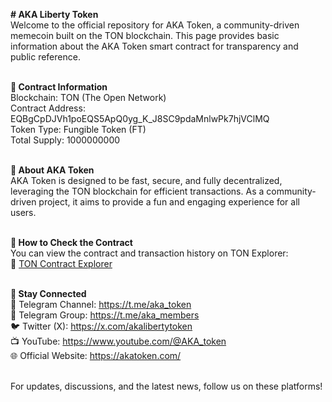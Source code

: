 **# AKA Liberty Token**<br>
Welcome to the official repository for AKA Token, a community-driven memecoin built on the TON blockchain. This page provides basic information about the AKA Token smart contract for transparency and public reference.<br><br>

**🔹 Contract Information**<br>
Blockchain: TON (The Open Network)<br>
Contract Address: EQBgCpDJVh1poEQS5ApQ0yg_K_J8SC9pdaMnlwPk7hjVClMQ<br>
Token Type: Fungible Token (FT)<br>
Total Supply: 1000000000<br><br>

**🔹 About AKA Token**<br>
AKA Token is designed to be fast, secure, and fully decentralized, leveraging the TON blockchain for efficient transactions. As a community-driven project, it aims to provide a fun and engaging experience for all users.<br><br>

**🔹 How to Check the Contract**<br>
You can view the contract and transaction history on TON Explorer:<br>
🔗 [TON Contract Explorer](https://tonscan.org/jetton/EQBgCpDJVh1poEQS5ApQ0yg_K_J8SC9pdaMnlwPk7hjVClMQ)<br><br>

**🔹 Stay Connected**<br>
📢 Telegram Channel: https://t.me/aka_token<br>
💬 Telegram Group: https://t.me/aka_members<br>
🐦 Twitter (X): https://x.com/akalibertytoken<br>
📺 YouTube: https://www.youtube.com/@AKA_token<br>
🌐 Official Website: https://akatoken.com/<br><br>

For updates, discussions, and the latest news, follow us on these platforms!
